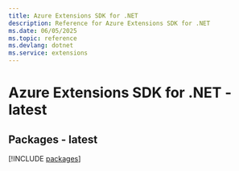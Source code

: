 ```yaml
---
title: Azure Extensions SDK for .NET
description: Reference for Azure Extensions SDK for .NET
ms.date: 06/05/2025
ms.topic: reference
ms.devlang: dotnet
ms.service: extensions
---
```

# Azure Extensions SDK for .NET - latest
## Packages - latest
[!INCLUDE [packages](extensions-index.md)]
